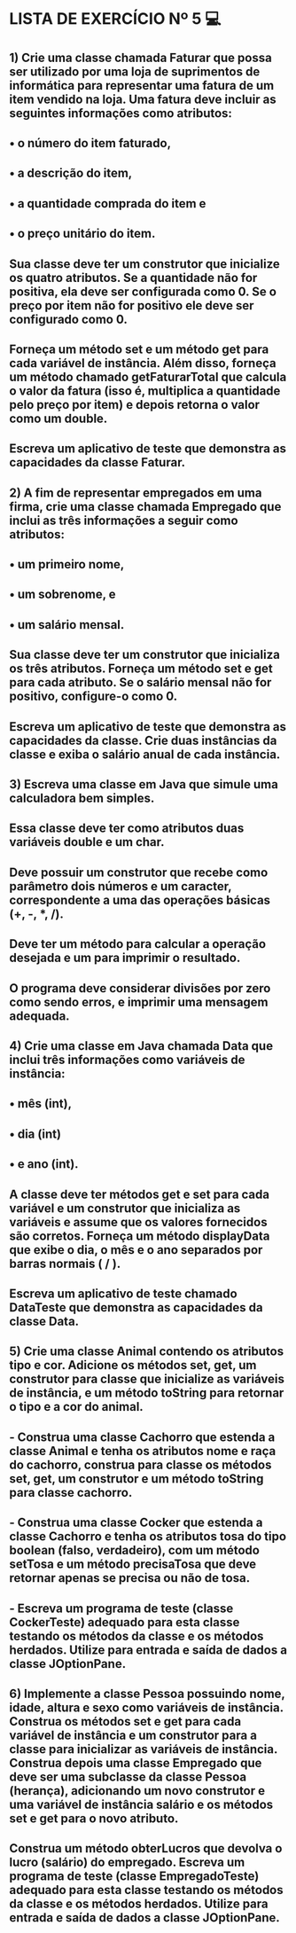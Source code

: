 # LISTA DE EXERCÍCIO Nº 5 :computer:

## 1) Crie uma classe chamada Faturar que possa ser utilizado por uma loja de suprimentos de informática para representar uma fatura de um item vendido na loja. Uma fatura deve incluir as seguintes informações como atributos:

## • o número do item faturado,

## • a descrição do item,

## • a quantidade comprada do item e

## • o preço unitário do item.

## Sua classe deve ter um construtor que inicialize os quatro atributos. Se a quantidade não for positiva, ela deve ser configurada como 0. Se o preço por item não for positivo ele deve ser configurado como 0.

## Forneça um método set e um método get para cada variável de instância. Além disso, forneça um método chamado getFaturarTotal que calcula o valor da fatura (isso é, multiplica a quantidade pelo preço por item) e depois retorna o valor como um double.

## Escreva um aplicativo de teste que demonstra as capacidades da classe Faturar.



## 2) A fim de representar empregados em uma firma, crie uma classe chamada Empregado que inclui as três informações a seguir como atributos:

## • um primeiro nome,

## • um sobrenome, e

## • um salário mensal.

## Sua classe deve ter um construtor que inicializa os três atributos. Forneça um método set e get para cada atributo. Se o salário mensal não for positivo, configure-o como 0.

## Escreva um aplicativo de teste que demonstra as capacidades da classe. Crie duas instâncias da classe e exiba o salário anual de cada instância.



## 3) Escreva uma classe em Java que simule uma calculadora bem simples. 

## Essa classe deve ter como atributos duas variáveis double e um char. 

## Deve possuir um construtor que recebe como parâmetro dois números e um caracter, correspondente a uma das operações básicas (+, -, *, /). 

## Deve ter um método para calcular a operação desejada e um para imprimir o resultado. 

## O programa deve considerar divisões por zero como sendo erros, e imprimir uma mensagem adequada.



## 4) Crie uma classe em Java chamada Data que inclui três informações como variáveis de instância:

## • mês (int),

## • dia (int)

## • e ano (int).

## A classe deve ter métodos get e set para cada variável e um construtor que inicializa as variáveis e assume que os valores fornecidos são corretos. Forneça um método displayData que exibe o dia, o mês e o ano separados por barras normais ( / ).

## Escreva um aplicativo de teste chamado DataTeste que demonstra as capacidades da classe Data.



## 5) Crie uma classe Animal contendo os atributos tipo e cor. Adicione os métodos set, get, um construtor para classe que inicialize as variáveis de instância, e um método toString para retornar o tipo e a cor do animal.

## -  Construa uma classe Cachorro que estenda a classe Animal e tenha os atributos nome e raça do cachorro, construa para classe os métodos set, get, um construtor e um método toString para classe cachorro.

## - Construa uma classe Cocker que estenda a classe Cachorro e tenha os atributos tosa do tipo boolean (falso, verdadeiro), com um método setTosa e um método precisaTosa que deve retornar apenas se precisa ou não de tosa.

## - Escreva um programa de teste (classe CockerTeste) adequado para esta classe testando os métodos da classe e os métodos herdados. Utilize para entrada e saída de dados a classe JOptionPane.



## 6) Implemente a classe Pessoa possuindo nome, idade, altura e sexo como variáveis de instância. Construa os métodos set e get para cada variável de instância e um construtor para a classe para inicializar as variáveis de instância. Construa depois uma classe Empregado que deve ser uma subclasse da classe Pessoa (herança), adicionando um novo construtor e uma variável de instância salário e os métodos set e get para o novo atributo.

## Construa um método obterLucros que devolva o lucro (salário) do empregado. Escreva um programa de teste (classe EmpregadoTeste) adequado para esta classe testando os métodos da classe e os métodos herdados. Utilize para entrada e saída de dados a classe JOptionPane.

